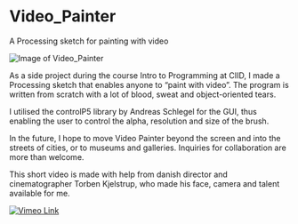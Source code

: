 # Video_Painter
A Processing sketch for painting with video

![Image of Video_Painter](http://ciid.dk/root_ciidwww/wp-content/uploads/2015/07/VideoPainterGIF.gif)

As a side project during the course Intro to Programming at CIID, I made a Processing sketch that enables anyone to “paint with video”.
The program is written from scratch with a lot of blood, sweat and object-oriented tears. 

I utilised the controlP5 library by Andreas Schlegel for the GUI, thus enabling the user to control the alpha, resolution and size of the brush.

In the future, I hope to move Video Painter beyond the screen and into the streets of cities, or to museums and galleries. Inquiries for collaboration are more than welcome.

This short video is made with help from danish director and cinematographer Torben Kjelstrup, who made his face, camera and talent available for me.

[![Vimeo Link](https://vimeo.com/132835651)](https://vimeo.com/132835651)


